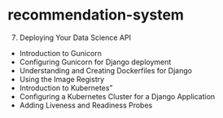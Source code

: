 # recommendation-system

7. Deploying Your Data Science API

- Introduction to Gunicorn
- Configuring Gunicorn for Django deployment
- Understanding and Creating Dockerfiles for Django
- Using the Image Registry
- Introduction to Kubernetes”
- Configuring a Kubernetes Cluster for a Django Application
- Adding Liveness and Readiness Probes
